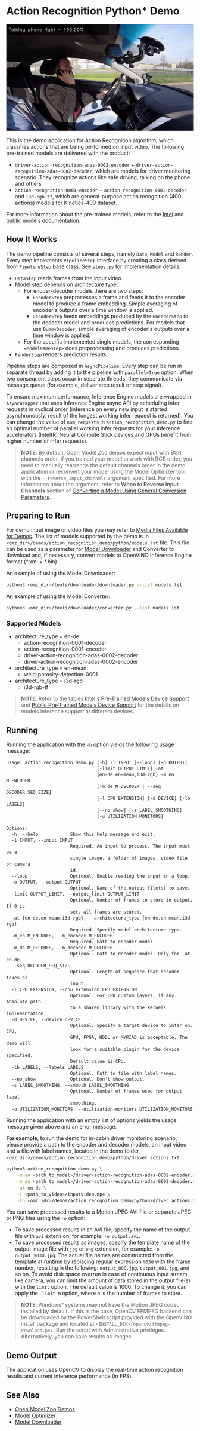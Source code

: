 # Action Recognition Python\* Demo

![](./action_recognition.gif)

This is the demo application for Action Recognition algorithm, which classifies actions that are being performed on input video.
The following pre-trained models are delivered with the product:

* `driver-action-recognition-adas-0002-encoder` + `driver-action-recognition-adas-0002-decoder`, which are models for driver monitoring scenario. They recognize actions like safe driving, talking on the phone and others
* `action-recognition-0001-encoder` + `action-recognition-0001-decoder` and `i3d-rgb-tf`, which are general-purpose action recognition (400 actions) models for Kinetics-400 dataset.

For more information about the pre-trained models, refer to the [Intel](../../../models/intel/index.md) and [public](../../../models/public/index.md) models documentation.

## How It Works

The demo pipeline consists of several steps, namely `Data`, `Model` and `Render`.
Every step implements `PipelineStep` interface by creating a class derived from `PipelineStep` base class. See `steps.py` for implementation details.

* `DataStep` reads frames from the input video.
*  Model step depends on architecture type:
    - For encder-decoder models there are two steps:
      -  `EncoderStep` preprocesses a frame and feeds it to the encoder model to produce a frame embedding. Simple averaging of encoder's outputs over a time window is applied.
      -  `DecoderStep` feeds embeddings produced by the `EncoderStep` to the decoder model and produces predictions. For models that use `DummyDecoder`, simple averaging of encoder's outputs over a time window is applied.
    - For the specific implemented single models, the corresponding `<ModelNameStep>` does preprocessing and produces predictions.
* `RenderStep` renders prediction results.

Pipeline steps are composed in `AsyncPipeline`. Every step can be run in separate thread by adding it to the pipeline with `parallel=True` option.
When two consequent steps occur in separate threads, they communicate via message queue (for example, deliver step result or stop signal).

To ensure maximum performance, Inference Engine models are wrapped in `AsyncWrapper`
that uses Inference Engine async API by scheduling infer requests in cyclical order
(inference on every new input is started asynchronously, result of the longest working infer request is returned).
You can change the value of `num_requests` in `action_recognition_demo.py` to find an optimal number of parallel working infer requests for your inference accelerators
(Intel(R) Neural Compute Stick devices and GPUs benefit from higher number of infer requests).

> **NOTE**: By default, Open Model Zoo demos expect input with BGR channels order. If you trained your model to work with RGB order, you need to manually rearrange the default channels order in the demo application or reconvert your model using the Model Optimizer tool with the `--reverse_input_channels` argument specified. For more information about the argument, refer to **When to Reverse Input Channels** section of [Converting a Model Using General Conversion Parameters](https://docs.openvinotoolkit.org/latest/_docs_MO_DG_prepare_model_convert_model_Converting_Model_General.html).

## Preparing to Run

For demo input image or video files you may refer to [Media Files Available for Demos](../../README.md#Media-Files-Available-for-Demos).
The list of models supported by the demo is in `<omz_dir>/demos/action_recognition_demo/python/models.lst` file.
This file can be used as a parameter for [Model Downloader](../../../tools/downloader/README.md) and Converter to download and, if necessary, convert models to OpenVINO Inference Engine format (\*.xml + \*.bin).

An example of using the Model Downloader:

```sh
python3 <omz_dir>/tools/downloader/downloader.py --list models.lst
```

An example of using the Model Converter:

```sh
python3 <omz_dir>/tools/downloader/converter.py --list models.lst
```

### Supported Models

* architecture_type = en-de
    - action-recognition-0001-decoder
    - action-recognition-0001-encoder
    - driver-action-recognition-adas-0002-decoder
    - driver-action-recognition-adas-0002-encoder
* architecture_type = en-mean
    - weld-porosity-detection-0001
* architecture_type = i3d-rgb
    - i3d-rgb-tf

> **NOTE**: Refer to the tables [Intel's Pre-Trained Models Device Support](../../../models/intel/device_support.md) and [Public Pre-Trained Models Device Support](../../../models/public/device_support.md) for the details on models inference support at different devices.

## Running

Running the application with the `-h` option yields the following usage message:

```
usage: action_recognition_demo.py [-h] -i INPUT [--loop] [-o OUTPUT]
                                  [-limit OUTPUT_LIMIT] -at
                                  {en-de,en-mean,i3d-rgb} -m_en M_ENCODER
                                  [-m_de M_DECODER | --seq DECODER_SEQ_SIZE]
                                  [-l CPU_EXTENSION] [-d DEVICE] [-lb LABELS]
                                  [--no_show] [-s LABEL_SMOOTHING]
                                  [-u UTILIZATION_MONITORS]

Options:
  -h, --help            Show this help message and exit.
  -i INPUT, --input INPUT
                        Required. An input to process. The input must be a
                        single image, a folder of images, video file or camera
                        id.
  --loop                Optional. Enable reading the input in a loop.
  -o OUTPUT, --output OUTPUT
                        Optional. Name of the output file(s) to save.
  -limit OUTPUT_LIMIT, --output_limit OUTPUT_LIMIT
                        Optional. Number of frames to store in output. If 0 is
                        set, all frames are stored.
  -at {en-de,en-mean,i3d-rgb}, --architecture_type {en-de,en-mean,i3d-rgb}
                        Required. Specify model architecture type.
  -m_en M_ENCODER, --m_encoder M_ENCODER
                        Required. Path to encoder model.
  -m_de M_DECODER, --m_decoder M_DECODER
                        Optional. Path to decoder model. Only for -at en-de.
  --seq DECODER_SEQ_SIZE
                        Optional. Length of sequence that decoder takes as
                        input.
  -l CPU_EXTENSION, --cpu_extension CPU_EXTENSION
                        Optional. For CPU custom layers, if any. Absolute path
                        to a shared library with the kernels implementation.
  -d DEVICE, --device DEVICE
                        Optional. Specify a target device to infer on. CPU,
                        GPU, FPGA, HDDL or MYRIAD is acceptable. The demo will
                        look for a suitable plugin for the device specified.
                        Default value is CPU.
  -lb LABELS, --labels LABELS
                        Optional. Path to file with label names.
  --no_show             Optional. Don't show output.
  -s LABEL_SMOOTHING, --smooth LABEL_SMOOTHING
                        Optional. Number of frames used for output label
                        smoothing.
  -u UTILIZATION_MONITORS, --utilization-monitors UTILIZATION_MONITORS
```

Running the application with an empty list of options yields the usage message given above and an error message.

**For example**, to run the demo for in-cabin driver monitoring scenario, please provide a path to the encoder and decoder models, an input video and a file with label names, located in the demo folder, `<omz_dir>/demos/action_recognition_demo/python/driver_actions.txt`:

```sh
python3 action_recognition_demo.py \
    -m_en <path_to_model>/driver-action-recognition-adas-0002-encoder.xml \
    -m_de <path_to_model>/driver-action-recognition-adas-0002-decoder.xml \
    -at en-de \
    -i <path_to_video>/inputVideo.mp4 \
    -lb <omz_idr>/demos/action_recognition_demo/python/driver_actions.txt
```

You can save processed results to a Motion JPEG AVI file or separate JPEG or PNG files using the `-o` option:

* To save processed results in an AVI file, specify the name of the output file with `avi` extension, for example: `-o output.avi`.
* To save processed results as images, specify the template name of the output image file with `jpg` or `png` extension, for example: `-o output_%03d.jpg`. The actual file names are constructed from the template at runtime by replacing regular expression `%03d` with the frame number, resulting in the following: `output_000.jpg`, `output_001.jpg`, and so on.
To avoid disk space overrun in case of continuous input stream, like camera, you can limit the amount of data stored in the output file(s) with the `limit` option. The default value is 1000. To change it, you can apply the `-limit N` option, where `N` is the number of frames to store.

>**NOTE**: Windows* systems may not have the Motion JPEG codec installed by default. If this is the case, OpenCV FFMPEG backend can be downloaded by the PowerShell script provided with the OpenVINO install package and located at `<INSTALL_DIR>/opencv/ffmpeg-download.ps1`. Run the script with Administrative privileges. Alternatively, you can save results as images.
## Demo Output

The application uses OpenCV to display the real-time action recognition results and current inference performance (in FPS).

## See Also

* [Open Model Zoo Demos](../../README.md)
* [Model Optimizer](https://docs.openvinotoolkit.org/latest/_docs_MO_DG_Deep_Learning_Model_Optimizer_DevGuide.html)
* [Model Downloader](../../../tools/downloader/README.md)
